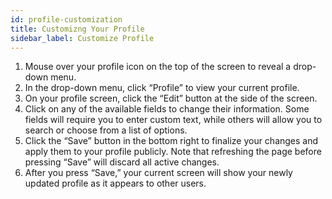 ```yaml
---
id: profile-customization
title: Customizng Your Profile
sidebar_label: Customize Profile
---
```

1. Mouse over your profile icon on the top of the screen to reveal a drop-down menu.
2. In the drop-down menu, click “Profile” to view your current profile.
3. On your profile screen, click the “Edit” button at the side of the screen.
4. Click on any of the available fields to change their information. Some fields will require you to enter custom text, while others will allow you to search or choose from a list of options.
5. Click the “Save” button in the bottom right to finalize your changes and apply them to your profile publicly. Note that refreshing the page before pressing “Save” will discard all active changes.
6. After you press “Save,” your current screen will show your newly updated profile as it appears to other users.
